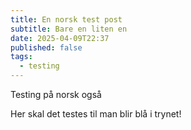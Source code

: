 ```yaml
---
title: En norsk test post
subtitle: Bare en liten en
date: 2025-04-09T22:37
published: false
tags:
  - testing
---
```

Testing på norsk også
<!-- excerpt -->

Her skal det testes til man blir blå i trynet!
